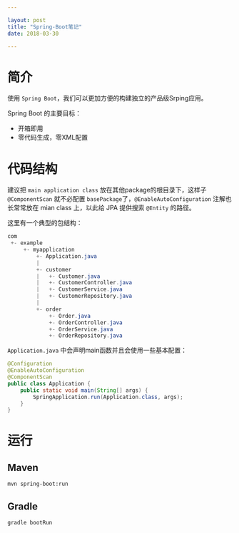 ```yaml
---

layout: post
title: "Spring-Boot笔记"
date: 2018-03-30

---
```


# 简介
使用 `Spring Boot`，我们可以更加方便的构建独立的产品级Srping应用。

Spring Boot 的主要目标：

- 开箱即用
- 零代码生成，零XML配置

# 代码结构
建议把 `main application class` 放在其他package的根目录下，这样子 `@ComponentScan` 就不必配置 `basePackage`了，`@EnableAutoConfiguration` 注解也长常常放在 mian class 上，以此给 JPA 提供搜索 `@Entity` 的路径。

这里有一个典型的包结构：
```java
com
 +- example
     +- myapplication
         +- Application.java
         |
         +- customer
         |   +- Customer.java
         |   +- CustomerController.java
         |   +- CustomerService.java
         |   +- CustomerRepository.java
         |
         +- order
             +- Order.java
             +- OrderController.java
             +- OrderService.java
             +- OrderRepository.java
```

`Application.java` 中会声明main函数并且会使用一些基本配置：
```java
@Configuration
@EnableAutoConfiguration
@ComponentScan
public class Application {
	public static void main(String[] args) {
		SpringApplication.run(Application.class, args);
	}
}
```

# 运行
## Maven
```bash
mvn spring-boot:run
```
## Gradle
```bash
gradle bootRun
```